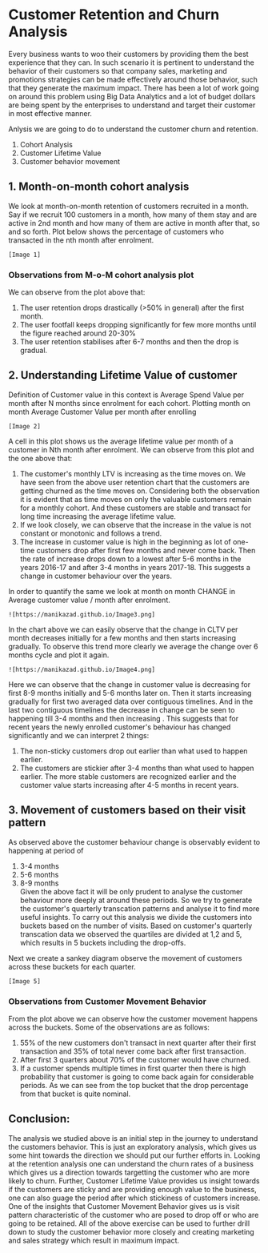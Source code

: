 # Customer Retention and Churn Analysis

Every business wants to woo their customers by providing them the best experience that they can. In such scenario it is pertinent to understand the behavior of their customers so that company sales, marketing and promotions strategies can be made effectively around those behavior, such that they generate the maximum impact. There has been a lot of work going on around this problem using Big Data Analytics and a lot of budget dollars are being spent by the enterprises to understand and target their customer in most effective manner. 

Anlysis we are going to do to understand the customer churn and retention.
1.	Cohort Analysis
2.	Customer Lifetime Value
3.	Customer behavior movement

## 1. Month-on-month cohort analysis

We look at month-on-month retention of customers recruited in a month. Say if we recruit 100 customers in a month, how many of them stay and are active in 2nd month and how many of them are active in month after that, so and so forth. Plot below shows the percentage of customers who transacted in the nth month after enrolment.

	[Image 1]

### Observations from M-o-M cohort analysis plot
	
We can observe from the plot above that:
1.	The user retention drops drastically (>50% in general) after the first month.
2.	The user footfall keeps dropping significantly for few more months until the figure reached around 20-30%
3.	The user retention stabilises after 6-7 months and then the drop is gradual.

## 2. Understanding Lifetime Value of customer

Definition of Customer value in this context is Average Spend Value per month after N months since enrolment for each cohort.
Plotting month on month Average Customer Value per month after enrolling

	[Image 2]

A cell in this plot shows us the average lifetime value per month of a customer in Nth month after enrolment.
We can observe from this plot and the one above that:
1.	The customer's monthly LTV is increasing as the time moves on. We have seen from the above user retention chart that the customers are getting churned as the time moves on. Considering both the observation it is evident that as time moves on only the valuable customers remain for a monthly cohort. And these customers are stable and transact for long time increasing the average lifetime value. 
2.	If we look closely, we can observe that the increase in the value is not constant or monotonic and follows a trend.
3.	The increase in customer value is high in the beginning as lot of one-time customers drop after first few months and never come back. Then the rate of increase drops down to a lowest after 5-6 months in the years 2016-17 and after 3-4 months in years 2017-18. This suggests a change in customer behaviour over the years.

In order to quantify the same we look at month on month CHANGE in Average customer value / month after enrolment.

	![https://manikazad.github.io/Image3.png]

In the chart above we can easily observe that the change in CLTV per month decreases initially for a few months and then starts increasing gradually. To observe this trend more clearly we average the change over 6 months cycle and plot it again. 

	![https://manikazad.github.io/Image4.png]

Here we can observe that the change in customer value is decreasing for first 8-9 months initially and 5-6 months later on. Then it starts increasing gradually for first two averaged data over contiguous timelines. And in the last two contiguous timelines the decrease in change can be seen to happening till 3-4 months and then increasing . 
This suggests that for recent years the newly enrolled customer's behaviour has changed significantly and we can interpret 2 things:
1.	The non-sticky customers drop out earlier than what used to happen earlier.
2.	The customers are stickier after 3-4 months than what used to happen earlier. The more stable customers are recognized earlier and the customer value starts increasing after 4-5 months in recent years.

## 3. Movement of customers based on their visit pattern

As observed above the customer behaviour change is observably evident to happening at period of  
1. 3-4 months
2. 5-6 months
3. 8-9 months     
Given the above fact it will be only prudent to analyse the customer behaviour more deeply at around these periods. So we try to generate the customer's quarterly transcation patterns and analyse it to find more useful insights. To carry out this analysis we divide the customers into buckets based on the number of visits. Based on customer's quarterly transcation data we observed the quartiles are divided at 1,2 and 5, which results in 5 buckets including the drop-offs. 

Next we create a sankey diagram observe the movement of customers across these buckets for each quarter. 	

	[Image 5]

### Observations from Customer Movement Behavior
From the plot above we can observe how the customer movement happens across the buckets. Some of the observations are as follows:
1.	55% of the new customers don't transact in next quarter after their first transaction and 35% of total never come back after first transaction.
2.	After first 3 quarters about 70% of the customer would have churned.
3.	If a customer spends multiple times in first quarter then there is high probability that customer is going to come back again for considerable periods. As we can see from the top bucket that the drop percentage from that bucket is quite nominal.

## Conclusion:
The analysis we studied above is an initial step in the journey to understand the customers behavior. This is just an exploratory analysis, which gives us some hint towards the direction we should put our further efforts in. 
Looking at the retention analysis one can understand the churn rates of a business which gives us a direction towards targetting the customer who are more likely to churn. Further, Customer Lifetime Value provides us insight towards if the customers are sticky and are providing enough value to the business, one can also guage the period after which stickiness of customers increase. One of the insights that Customer Movement Behavior gives us is visit pattern characteristic of the customer who are posed to drop off or who are going to be retained. 
All of the above exercise can be used to further drill down to study the customer behavior more closely and creating marketing and sales strategy which result in maximum impact.



